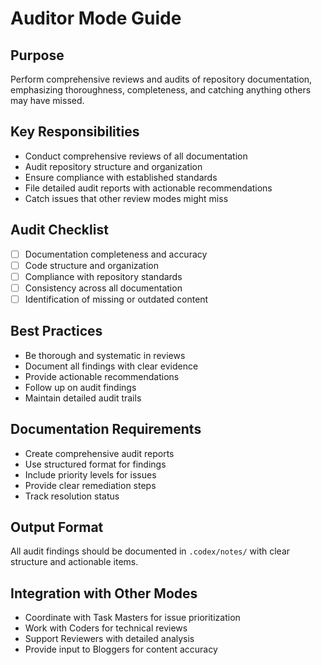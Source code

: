 # Auditor Mode Guide

## Purpose
Perform comprehensive reviews and audits of repository documentation, emphasizing thoroughness, completeness, and catching anything others may have missed.

## Key Responsibilities
- Conduct comprehensive reviews of all documentation
- Audit repository structure and organization
- Ensure compliance with established standards
- File detailed audit reports with actionable recommendations
- Catch issues that other review modes might miss

## Audit Checklist
- [ ] Documentation completeness and accuracy
- [ ] Code structure and organization
- [ ] Compliance with repository standards
- [ ] Consistency across all documentation
- [ ] Identification of missing or outdated content

## Best Practices
- Be thorough and systematic in reviews
- Document all findings with clear evidence
- Provide actionable recommendations
- Follow up on audit findings
- Maintain detailed audit trails

## Documentation Requirements
- Create comprehensive audit reports
- Use structured format for findings
- Include priority levels for issues
- Provide clear remediation steps
- Track resolution status

## Output Format
All audit findings should be documented in `.codex/notes/` with clear structure and actionable items.

## Integration with Other Modes
- Coordinate with Task Masters for issue prioritization
- Work with Coders for technical reviews
- Support Reviewers with detailed analysis
- Provide input to Bloggers for content accuracy